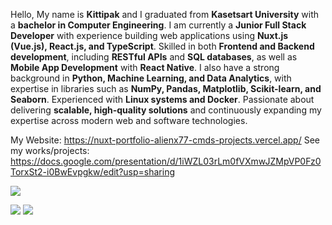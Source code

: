 Hello, My name is **Kittipak** and I graduated from **Kasetsart University** with a **bachelor in Computer Engineering**.
I am currently a **Junior Full Stack Developer** with experience building web applications using **Nuxt.js (Vue.js), React.js, and TypeScript**. Skilled in both **Frontend and Backend development**, including **RESTful APIs** and **SQL databases**, as well as **Mobile App Development** with **React Native**. I also have a strong background in **Python, Machine Learning, and Data Analytics**, with expertise in libraries such as **NumPy, Pandas, Matplotlib, Scikit-learn, and Seaborn**. Experienced with **Linux systems and Docker**. Passionate about delivering **scalable, high-quality solutions** and continuously expanding my expertise across modern web and software technologies.

My Website: https://nuxt-portfolio-alienx77-cmds-projects.vercel.app/
See my works/projects: https://docs.google.com/presentation/d/1iWZL03rLm0fVXmwJZMpVP0Fz0TorxSt2-i0BwEvpgkw/edit?usp=sharing

![](http://github-profile-summary-cards.vercel.app/api/cards/profile-details?username=AlienX77-cmd&theme=transparent)

![](http://github-profile-summary-cards.vercel.app/api/cards/repos-per-language?username=AlienX77-cmd&theme=transparent) ![](http://github-profile-summary-cards.vercel.app/api/cards/stats?username=AlienX77-cmd&theme=transparent)

<!--
**AlienX77-cmd/AlienX77-cmd** is a ✨ _special_ ✨ repository because its `README.md` (this file) appears on your GitHub profile.

Here are some ideas to get you started:

- 🔭 I’m currently working on ...
- 🌱 I’m currently learning ...
- 👯 I’m looking to collaborate on ...
- 🤔 I’m looking for help with ...
- 💬 Ask me about ...
- 📫 How to reach me: ...
- 😄 Pronouns: ...
- ⚡ Fun fact: ...
-->
